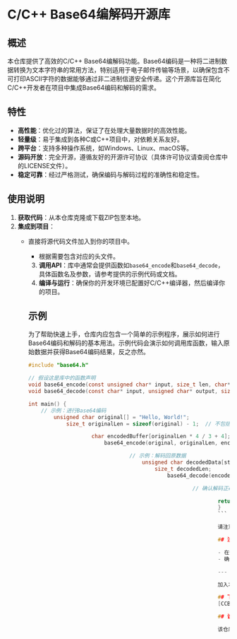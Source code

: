# C/C++ Base64编解码开源库

## 概述

本仓库提供了高效的C/C++ Base64编解码功能。Base64编码是一种将二进制数据转换为文本字符串的常用方法，特别适用于电子邮件传输等场景，以确保包含不可打印ASCII字符的数据能够通过非二进制信道安全传递。这个开源库旨在简化C/C++开发者在项目中集成Base64编码和解码的需求。

## 特性

- **高性能**：优化过的算法，保证了在处理大量数据时的高效性能。
- **轻量级**：易于集成到各种C或C++项目中，对依赖关系友好。
- **跨平台**：支持多种操作系统，如Windows、Linux、macOS等。
- **源码开放**：完全开源，遵循友好的开源许可协议（具体许可协议请查阅仓库中的LICENSE文件）。
- **稳定可靠**：经过严格测试，确保编码与解码过程的准确性和稳定性。

## 使用说明

1. **获取代码**：从本仓库克隆或下载ZIP包至本地。
2. **集成到项目**：
   - 直接将源代码文件加入到你的项目中。
      - 根据需要包含对应的头文件。
      3. **调用API**：库中通常会提供函数如`base64_encode`和`base64_decode`，具体函数名及参数，请参考提供的示例代码或文档。
      4. **编译与运行**：确保你的开发环境已配置好C/C++编译器，然后编译你的项目。

      ## 示例

      为了帮助快速上手，仓库内应包含一个简单的示例程序，展示如何进行Base64编码和解码的基本用法。示例代码会演示如何调用库函数，输入原始数据并获得Base64编码结果，反之亦然。

      ```c
      #include "base64.h"

      // 假设这是库中的函数声明
      void base64_encode(const unsigned char* input, size_t len, char* output);
      void base64_decode(const char* input, unsigned char* output, size_t* outlen);

      int main() {
          // 示例：进行Base64编码
              unsigned char original[] = "Hello, World!";
                  size_t originalLen = sizeof(original) - 1;  // 不包括'\0'

                          char encodedBuffer[originalLen * 4 / 3 + 4]; // 编码后的长度计算
                              base64_encode(original, originalLen, encodedBuffer);

                                      // 示例：解码回原数据
                                          unsigned char decodedData[strlen(encodedBuffer) * 3 / 4];
                                              size_t decodedLen;
                                                  base64_decode(encodedBuffer, decodedData, &decodedLen);

                                                          // 确认解码正确（此步骤仅示例流程，并未实现）

                                                                  return 0;
                                                                  }
                                                                  ```

                                                                  请注意，以上代码仅为示意，实际使用时请参照库中最新的文档和示例。

                                                                  ## 注意事项

                                                                  - 在使用前，请详细阅读库的文档，了解所有可能的边界条件和限制。
                                                                  - 确保在正式应用之前，针对不同场景充分测试库的功能和性能。

                                                                  ---

                                                                  加入本库，轻松实现Base64编码和解码功能，提升项目的灵活性和兼容性。欢迎贡献代码或报告问题，共同维护和发展这一实用工具。

                                                                  ## 下载链接
                                                                  [CCBase64编解码开源库](https://pan.quark.cn/s/6c98d772e27b)

                                                                  ## 说明

                                                                  该仓库仅用于学习交流，请勿用于商业用途。
